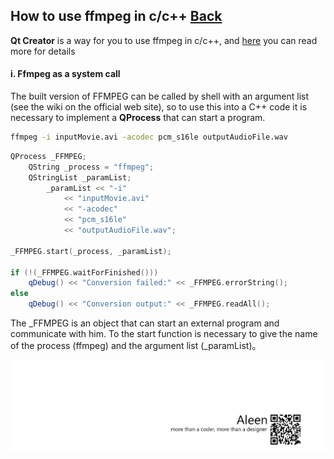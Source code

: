 ## How to use ffmpeg in c/c++ [Back](./qa.md)

**Qt Creator** is a way for you to use ffmpeg in c/c++, and [here](http://infernusweb.altervista.org/wp/download/HMI/UsingFFMPEGinCwithQtCreator.pdf) you can read more for details

#### i. Ffmpeg as a system call

The built version of FFMPEG can be called by shell with an argument list (see the wiki on the
official web site), so to use this into a C++ code it is necessary to implement a **QProcess** that can start a program.

```bash
ffmpeg -i inputMovie.avi -acodec pcm_s16le outputAudioFile.wav
```

```cpp
QProcess _FFMPEG;
    QString _process = "ffmpeg";
    QStringList _paramList;
        _paramList << "-i"
            << "inputMovie.avi"
            << "-acodec"
            << "pcm_s16le"
            << "outputAudioFile.wav";

_FFMPEG.start(_process, _paramList);

if (!(_FFMPEG.waitForFinished()))
    qDebug() << "Conversion failed:" << _FFMPEG.errorString();
else
    qDebug() << "Conversion output:" << _FFMPEG.readAll();
```

The _FFMPEG is an object that can start an external program and communicate with
him. To the start function is necessary to give the name of the process (ffmpeg) and the
argument list (_paramList)。

<a href="http://aleen42.github.io/" target="_blank" ><img src="./../pic/tail.gif"></a>
